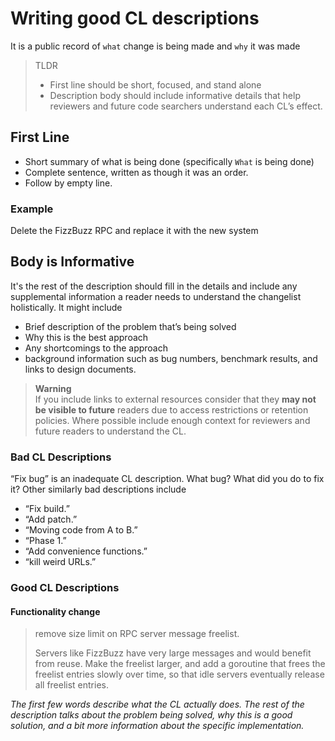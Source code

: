 # Writing good CL descriptions
It is a public record of `what` change is being made and `why` it was made

> TLDR
> * First line should be short, focused, and stand alone
> * Description body should include informative details that help reviewers and future code searchers understand each CL’s effect.

## First Line
* Short summary of what is being done (specifically `What` is being done)
* Complete sentence, written as though it was an order.
* Follow by empty line.

### **Example**  
Delete the FizzBuzz RPC and replace it with the new system

## Body is Informative
It's the rest of the description should fill in the details and include any supplemental information a reader needs to understand the changelist holistically. It might include
* Brief description of the problem that’s being solved
* Why this is the best approach
* Any shortcomings to the approach
* background information such as bug numbers, benchmark results, and links to design documents.

> **Warning**    
> If you include links to external resources consider that they **may not be visible to future** readers due to access restrictions or retention policies. Where possible include enough context for reviewers and future readers to understand the CL.

### Bad CL Descriptions
“Fix bug” is an inadequate CL description. What bug? What did you do to fix it? Other similarly bad descriptions include
* “Fix build.”
* “Add patch.”
* “Moving code from A to B.”
* “Phase 1.”
* “Add convenience functions.”
* “kill weird URLs.”

### Good CL Descriptions
#### Functionality change
> remove size limit on RPC server message freelist.  
> 
> Servers like FizzBuzz have very large messages and would benefit from reuse. Make the freelist larger, and add a goroutine that frees the freelist entries slowly over time, so that idle servers eventually release all freelist entries.

*The first few words describe what the CL actually does. The rest of the description talks about the problem being solved, why this is a good solution, and a bit more information about the specific implementation.*
